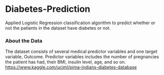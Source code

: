 # Diabetes-Prediction
Applied Logistic Regression classification algorithm to predict whether or not the patients in the dataset have diabetes or not.

### About the Data
The dataset consists of several medical predictor variables and one target variable, Outcome. Predictor variables includes the number of pregnancies the patient has had, their BMI, insulin level, age, and so on.
https://www.kaggle.com/uciml/pima-indians-diabetes-database
